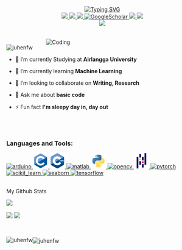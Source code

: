 <p align="center">
<a href="https://github.com/drkostas">
    <img src="https://readme-typing-svg.demolab.com?font=Georgia&size=18&duration=2000&pause=100&multiline=true&width=500&height=80&lines=Juhen+Fashikha+Wildan;Student+%7C+Tech+Enthusiast+%7C+General+Engineer;Robotics+%7C+AI+%7C+Machine+Learning&color=000000" alt="Typing SVG" />
</a>
<br/>

<a href="http://bit.ly/juhenfw">
    <img src="https://img.shields.io/badge/Website-bit.ly/juhenfw-red?style=flat-square">
</a>  
<!-- <a href="https://gkos.dev/Resume.pdf">
    <img src="https://img.shields.io/badge/PDF-CV-red?style=flat-square&logo=adobe">
</a>   -->
<a href="https://www.linkedin.com/in/juhenfw/">
    <img src="https://img.shields.io/badge/-Linkedin-%230077B5?style=flat-square&logo=linkedin&logoColor=white">
</a>
<a href="mailto:juhenwildan@gmail.com">
    <img src="https://img.shields.io/badge/Gmail-D14836?logo=gmail&logoColor=white">
</a>
<a href='https://scholar.google.com/citations?user=7VxM9hwAAAAJ&hl=id' target="_blank">
    <img alt='GoogleScholar' src='https://img.shields.io/badge/Scholar-100000?style=flat&logo=GoogleScholar&logoColor=white&&color=0181FF'>
</a>
<!-- <a href="https://pypi.org/user/drkostas/">
    <img src="https://img.shields.io/badge/PyPi-drkostas-blue?style=flat-square&logo=pypi&logoColor=white">
</a> -->
<!-- <a href="https://pypi.org/user/drkostas/">
    <img src="https://komarev.com/ghpvc/?username=drkostas&label=Visitors&color=0e75b6&style=flat" alt="googoldkhan" />
</a> -->
<a href="https://instagram.com/juhenfw_">
    <img src="https://img.shields.io/badge/-Instagram-%23E4405F?style=flat-square&logo=instagram&logoColor=white">
</a>
<a href="https://twitter.com/juhenfw_">
    <img src="https://img.shields.io/badge/-X-%23000000?style=flat-square&logo=X&logoColor=white">
</a>

<br/> 

<a href="https://github.com/Juhenfw">
    <img src="https://github-stats-alpha.vercel.app/api?username=juhenfw&cc=22272e&tc=37BCF6&ic=fff&bc=0000">
</a>

</p>

<br/>
<img align="right" alt="Coding" width="400" src="https://www.ismartcom.com/hs-fs/hubfs/ai%20gif.gif?width=600&name=ai%20gif.gif">

<p align="left"> <img src="https://komarev.com/ghpvc/?username=juhenfw&label=Profile%20views&color=0e75b6&style=flat" alt="juhenfw" /> </p>

- 📖 I’m currently Studying at **Airlangga University**

- 🌱 I’m currently learning **Machine Learning**

- 🤝 I’m looking to collaborate on **Writing, Research**

- 💬 Ask me about **basic code**

- ⚡ Fun fact **I'm sleepy day in, day out**


<br/><br/>
<h3 align="left">Languages and Tools:</h3>
<p align="left"> 
  <a href="https://www.arduino.cc/" target="_blank" rel="noreferrer"> <img src="https://cdn.worldvectorlogo.com/logos/arduino-1.svg" alt="arduino" width="40" height="40"/> </a> 
  <a href="https://www.cprogramming.com/" target="_blank" rel="noreferrer"> <img src="https://raw.githubusercontent.com/devicons/devicon/master/icons/c/c-original.svg" alt="c" width="40" height="40"/> </a> 
  <a href="https://www.w3schools.com/cpp/" target="_blank" rel="noreferrer"> <img src="https://raw.githubusercontent.com/devicons/devicon/master/icons/cplusplus/cplusplus-original.svg" alt="cplusplus" width="40" height="40"/> </a> 
  <a href="https://www.mathworks.com/" target="_blank" rel="noreferrer"> <img src="https://upload.wikimedia.org/wikipedia/commons/2/21/Matlab_Logo.png" alt="matlab" width="40" height="40"/> </a> 
  <a href="https://www.python.org" target="_blank" rel="noreferrer"> <img src="https://raw.githubusercontent.com/devicons/devicon/master/icons/python/python-original.svg" alt="python" width="40" height="40"/> </a> 
  <a href="https://opencv.org/" target="_blank" rel="noreferrer"> <img src="https://www.vectorlogo.zone/logos/opencv/opencv-icon.svg" alt="opencv" width="40" height="40"/> </a> 
  <a href="https://pandas.pydata.org/" target="_blank" rel="noreferrer"> <img src="https://raw.githubusercontent.com/devicons/devicon/2ae2a900d2f041da66e950e4d48052658d850630/icons/pandas/pandas-original.svg" alt="pandas" width="40" height="40"/> </a>
  <a href="https://pytorch.org/" target="_blank" rel="noreferrer"> <img src="https://www.vectorlogo.zone/logos/pytorch/pytorch-icon.svg" alt="pytorch" width="40" height="40"/> </a>
  <a href="https://scikit-learn.org/" target="_blank" rel="noreferrer"> <img src="https://upload.wikimedia.org/wikipedia/commons/0/05/Scikit_learn_logo_small.svg" alt="scikit_learn" width="40" height="40"/> </a>
  <a href="https://seaborn.pydata.org/" target="_blank" rel="noreferrer"> <img src="https://seaborn.pydata.org/_images/logo-mark-lightbg.svg" alt="seaborn" width="40" height="40"/> </a>
  <a href="https://www.tensorflow.org" target="_blank" rel="noreferrer"> <img src="https://www.vectorlogo.zone/logos/tensorflow/tensorflow-icon.svg" alt="tensorflow" width="40" height="40"/> </a> </p>

<br>
My Github Stats

![](http://github-profile-summary-cards.vercel.app/api/cards/profile-details?username=juhenfw&theme=dracula) 

![](http://github-profile-summary-cards.vercel.app/api/cards/repos-per-language?username=juhenfw&theme=dracula) 
![](http://github-profile-summary-cards.vercel.app/api/cards/most-commit-language?username=juhenfw&theme=dracula)


<br>


<p><img align="left" src="https://github-readme-stats.vercel.app/api/top-langs?username=juhenfw&show_icons=true&locale=en&layout=compact" alt="juhenfw" /></p>


<p><img align="center" src="https://github-readme-streak-stats.herokuapp.com/?user=juhenfw&" alt="juhenfw" /></p>
